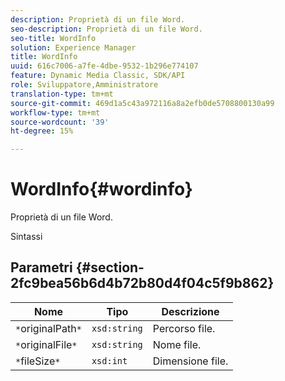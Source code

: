 ```yaml
---
description: Proprietà di un file Word.
seo-description: Proprietà di un file Word.
seo-title: WordInfo
solution: Experience Manager
title: WordInfo
uuid: 616c7006-a7fe-4dbe-9532-1b296e774107
feature: Dynamic Media Classic, SDK/API
role: Sviluppatore,Amministratore
translation-type: tm+mt
source-git-commit: 469d1a5c43a972116a8a2efb0de5708800130a99
workflow-type: tm+mt
source-wordcount: '39'
ht-degree: 15%

---
```



# WordInfo{#wordinfo}

Proprietà di un file Word.

Sintassi

## Parametri {#section-2fc9bea56b6d4b72b80d4f04c5f9b862}

| Nome | Tipo | Descrizione |
|---|---|---|
| `*`originalPath`*` | `xsd:string` | Percorso file. |
| `*`originalFile`*` | `xsd:string` | Nome file. |
| `*`fileSize`*` | `xsd:int` | Dimensione file. |

